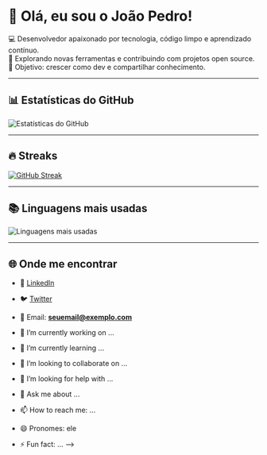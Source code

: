 # 👋 Olá, eu sou o João Pedro!

💻 Desenvolvedor apaixonado por tecnologia, código limpo e aprendizado contínuo.  
🚀 Explorando novas ferramentas e contribuindo com projetos open source.  
🎯 Objetivo: crescer como dev e compartilhar conhecimento.

---

## 📊 Estatísticas do GitHub

![Estatísticas do GitHub](https://github-readme-stats.vercel.app/api?username=joaopedrokmd&show_icons=true&theme=onedark)

---

## 🔥 Streaks

[![GitHub Streak](https://streak-stats.demolab.com?user=joaopedrokmd&theme=onedark&hide_border=true)](https://git.io/streak-stats)

---

## 📚 Linguagens mais usadas

![Linguagens mais usadas](https://github-readme-stats.vercel.app/api/top-langs/?username=joaopedrokmd&layout=compact&theme=onedark)

---

## 🌐 Onde me encontrar

- 💼 [LinkedIn](https://www.linkedin.com/in/joaopedrokmd)  
- 🐦 [Twitter](https://twitter.com/joaopedrokmd)  
- 📧 Email: **seuemail@exemplo.com**

- 🔭 I’m currently working on ...
- 🌱 I’m currently learning ...
- 👯 I’m looking to collaborate on ...
- 🤔 I’m looking for help with ...
- 💬 Ask me about ...
- 📫 How to reach me: ...
- 😄 Pronomes: ele
- ⚡ Fun fact: ...
-->
